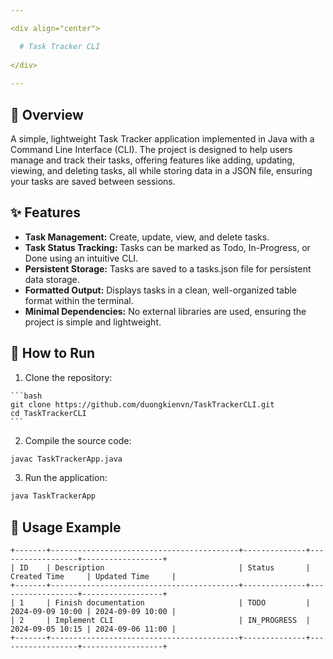 ```yaml
---

<div align="center">

  # Task Tracker CLI
  
</div>
  
---
```


## 🎯 Overview

A simple, lightweight Task Tracker application implemented in Java with a Command Line Interface (CLI). The project is designed to help users manage and track their tasks, offering features like adding, updating, viewing, and deleting tasks, all while storing data in a JSON file, ensuring your tasks are saved between sessions.

## ✨ Features

- **Task Management:** Create, update, view, and delete tasks.
- **Task Status Tracking:** Tasks can be marked as Todo, In-Progress, or Done using an intuitive CLI.
- **Persistent Storage:** Tasks are saved to a tasks.json file for persistent data storage.
- **Formatted Output:** Displays tasks in a clean, well-organized table format within the terminal.
- **Minimal Dependencies:** No external libraries are used, ensuring the project is simple and lightweight.

## 🚀 How to Run

  1. Clone the repository:

    ```bash
    git clone https://github.com/duongkienvn/TaskTrackerCLI.git
    cd TaskTrackerCLI
    ```
  2. Compile the source code:
   ```bash
   javac TaskTrackerApp.java
   ```
  3. Run the application:
   ```bash
   java TaskTrackerApp
  ```

## 📘 Usage Example

```
+-------+------------------------------------------+--------------+------------------+------------------+
| ID    | Description                              | Status       | Created Time     | Updated Time     |
+-------+------------------------------------------+--------------+------------------+------------------+
| 1     | Finish documentation                     | TODO         | 2024-09-09 10:00 | 2024-09-09 10:00 |
| 2     | Implement CLI                            | IN_PROGRESS  | 2024-09-05 10:15 | 2024-09-06 11:00 |
+-------+------------------------------------------+--------------+------------------+------------------+
```

